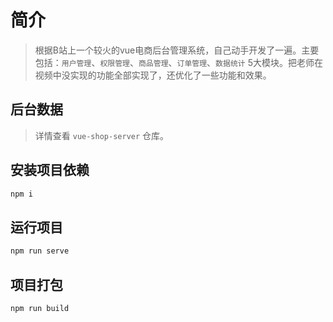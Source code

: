# 简介

>根据B站上一个较火的vue电商后台管理系统，自己动手开发了一遍。主要包括：`用户管理`、`权限管理`、`商品管理`、`订单管理`、`数据统计` 5大模块。把老师在视频中没实现的功能全部实现了，还优化了一些功能和效果。

## 后台数据

> 详情查看 `vue-shop-server` 仓库。

## 安装项目依赖

```javascript
npm i
```

## 运行项目

```javascript
npm run serve
```

## 项目打包

```javascript
npm run build
```

